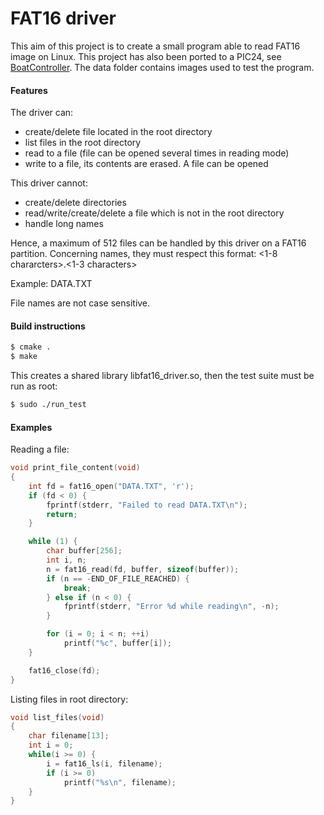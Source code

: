# FAT16 driver

This aim of this project is to create a small program able to read FAT16 image on Linux. This project has also been ported to a PIC24, see [BoatController](https://github.com/francois-berder/BoatController).
The data folder contains images used to test the program.

#### Features

The driver can:
   - create/delete file located in the root directory
   - list files in the root directory
   - read to a file (file can be opened several times in reading mode)
   - write to a file, its contents are erased. A file can be opened

This driver cannot:
   - create/delete directories
   - read/write/create/delete a file which is not in the root directory
   - handle long names

Hence, a maximum of 512 files can be handled by this driver on a FAT16 partition.
Concerning names, they must respect this format:
<1-8 chararcters>.<1-3 characters>

Example: DATA.TXT

File names are not case sensitive.

#### Build instructions

```sh
$ cmake .
$ make
```
This creates a shared library libfat16_driver.so, then the test suite must be run as root:

```sh
$ sudo ./run_test
```

#### Examples

Reading a file:
```c
void print_file_content(void)
{
    int fd = fat16_open("DATA.TXT", 'r');
    if (fd < 0) {
        fprintf(stderr, "Failed to read DATA.TXT\n");
        return;
    }

    while (1) {
        char buffer[256];
        int i, n;
        n = fat16_read(fd, buffer, sizeof(buffer));
        if (n == -END_OF_FILE_REACHED) {
            break;
        } else if (n < 0) {
            fprintf(stderr, "Error %d while reading\n", -n);
        }

        for (i = 0; i < n; ++i)
            printf("%c", buffer[i]);
    }

    fat16_close(fd);
}
```

Listing files in root directory:
```c
void list_files(void)
{
    char filename[13];
    int i = 0;
    while(i >= 0) {
        i = fat16_ls(i, filename);
        if (i >= 0)
            printf("%s\n", filename);
    }
}
```
